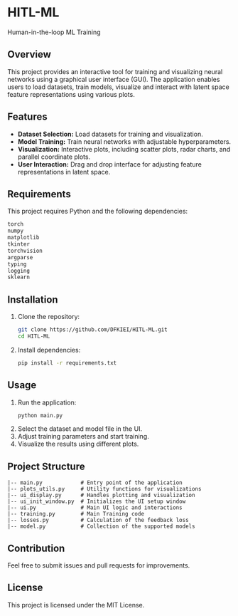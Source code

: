 # HITL-ML
Human-in-the-loop ML Training


## Overview
This project provides an interactive tool for training and visualizing neural networks using a graphical user interface (GUI). The application enables users to load datasets, train models, visualize and interact with latent space feature representations using various plots.

## Features
- **Dataset Selection:** Load datasets for training and visualization.
- **Model Training:** Train neural networks with adjustable hyperparameters.
- **Visualization:** Interactive plots, including scatter plots, radar charts, and parallel coordinate plots.
- **User Interaction:** Drag and drop interface for adjusting feature representations in latent space.

## Requirements
This project requires Python and the following dependencies:

```bash
torch
numpy
matplotlib
tkinter
torchvision
argparse
typing
logging
sklearn
```

## Installation
1. Clone the repository:
   ```bash
   git clone https://github.com/DFKIEI/HITL-ML.git
   cd HITL-ML
   ```
2. Install dependencies:
   ```bash
   pip install -r requirements.txt
   ```

## Usage
1. Run the application:
   ```bash
   python main.py
   ```
2. Select the dataset and model file in the UI.
3. Adjust training parameters and start training.
4. Visualize the results using different plots.

## Project Structure
```
|-- main.py            # Entry point of the application
|-- plots_utils.py     # Utility functions for visualizations
|-- ui_display.py      # Handles plotting and visualization
|-- ui_init_window.py  # Initializes the UI setup window
|-- ui.py              # Main UI logic and interactions
|-- training.py        # Main Training code
|-- losses.py          # Calculation of the feedback loss
|-- model.py           # Collection of the supported models
```

## Contribution
Feel free to submit issues and pull requests for improvements.

## License
This project is licensed under the MIT License.

